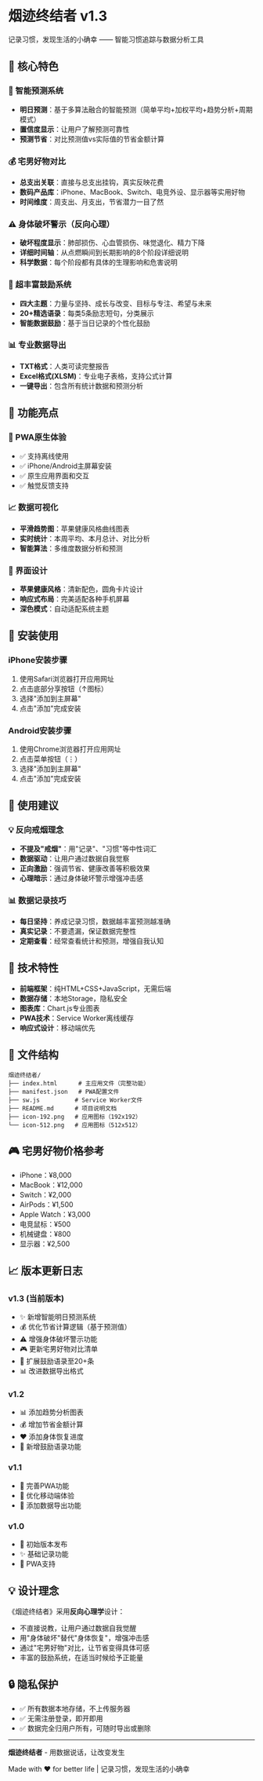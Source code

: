 # 烟迹终结者 v1.3

记录习惯，发现生活的小确幸 —— 智能习惯追踪与数据分析工具

## 🎯 核心特色

### 🔮 智能预测系统
- **明日预测**：基于多算法融合的智能预测（简单平均+加权平均+趋势分析+周期模式）
- **置信度显示**：让用户了解预测可靠性
- **预测节省**：对比预测值vs实际值的节省金额计算

### 💰 宅男好物对比
- **总支出关联**：直接与总支出挂钩，真实反映花费
- **数码产品库**：iPhone、MacBook、Switch、电竞外设、显示器等实用好物
- **时间维度**：周支出、月支出，节省潜力一目了然

### ⚠️ 身体破坏警示（反向心理）
- **破坏程度显示**：肺部损伤、心血管损伤、味觉退化、精力下降
- **详细时间轴**：从点燃瞬间到长期影响的8个阶段详细说明
- **科学数据**：每个阶段都有具体的生理影响和危害说明

### 💪 超丰富鼓励系统
- **四大主题**：力量与坚持、成长与改变、目标与专注、希望与未来
- **20+精选语录**：每类5条励志短句，分类展示
- **智能数据鼓励**：基于当日记录的个性化鼓励

### 📊 专业数据导出
- **TXT格式**：人类可读完整报告
- **Excel格式(XLSM)**：专业电子表格，支持公式计算
- **一键导出**：包含所有统计数据和预测分析

## 🚀 功能亮点

### 📱 PWA原生体验
- ✅ 支持离线使用
- ✅ iPhone/Android主屏幕安装
- ✅ 原生应用界面和交互
- ✅ 触觉反馈支持

### 📈 数据可视化
- **平滑趋势图**：苹果健康风格曲线图表
- **实时统计**：本周平均、本月总计、对比分析
- **智能算法**：多维度数据分析和预测

### 🎨 界面设计
- **苹果健康风格**：清新配色，圆角卡片设计
- **响应式布局**：完美适配各种手机屏幕
- **深色模式**：自动适配系统主题

## 📱 安装使用

### iPhone安装步骤
1. 使用Safari浏览器打开应用网址
2. 点击底部分享按钮（↑图标）
3. 选择"添加到主屏幕"
4. 点击"添加"完成安装

### Android安装步骤
1. 使用Chrome浏览器打开应用网址
2. 点击菜单按钮（⋮）
3. 选择"添加到主屏幕"
4. 点击"添加"完成安装

## 🎯 使用建议

### 💡 反向戒烟理念
- **不提及"戒烟"**：用"记录"、"习惯"等中性词汇
- **数据驱动**：让用户通过数据自我觉察
- **正向激励**：强调节省、健康改善等积极效果
- **心理暗示**：通过身体破坏警示增强冲击感

### 📊 数据记录技巧
- **每日坚持**：养成记录习惯，数据越丰富预测越准确
- **真实记录**：不要遗漏，保证数据完整性
- **定期查看**：经常查看统计和预测，增强自我认知

## 🔧 技术特性

- **前端框架**：纯HTML+CSS+JavaScript，无需后端
- **数据存储**：本地Storage，隐私安全
- **图表库**：Chart.js专业图表
- **PWA技术**：Service Worker离线缓存
- **响应式设计**：移动端优先

## 📁 文件结构
```
烟迹终结者/
├── index.html      # 主应用文件（完整功能）
├── manifest.json   # PWA配置文件
├── sw.js          # Service Worker文件
├── README.md      # 项目说明文档
├── icon-192.png   # 应用图标（192x192）
└── icon-512.png   # 应用图标（512x512）
```

## 🎮 宅男好物价格参考
- iPhone：¥8,000
- MacBook：¥12,000  
- Switch：¥2,000
- AirPods：¥1,500
- Apple Watch：¥3,000
- 电竞鼠标：¥500
- 机械键盘：¥800
- 显示器：¥2,500

## 📈 版本更新日志

### v1.3 (当前版本)
- ✨ 新增智能明日预测系统
- 💰 优化节省计算逻辑（基于预测值）
- ⚠️ 增强身体破坏警示功能
- 🎮 更新宅男好物对比清单
- 💪 扩展鼓励语录至20+条
- 📊 改进数据导出格式

### v1.2
- 📊 添加趋势分析图表
- 💰 增加节省金额计算
- ❤️ 添加身体恢复进度
- 💫 新增鼓励语录功能

### v1.1
- 🎯 完善PWA功能
- 📱 优化移动端体验
- 💾 添加数据导出功能

### v1.0
- 🎉 初始版本发布
- ✨ 基础记录功能
- 📱 PWA支持

## 💡 设计理念

《烟迹终结者》采用**反向心理学**设计：
- 不直接说教，让用户通过数据自我觉醒
- 用"身体破坏"替代"身体恢复"，增强冲击感
- 通过"宅男好物"对比，让节省变得具体可感
- 丰富的鼓励系统，在适当时候给予正能量

## 🔒 隐私保护

- ✅ 所有数据本地存储，不上传服务器
- ✅ 无需注册登录，即开即用
- ✅ 数据完全归用户所有，可随时导出或删除

---

**烟迹终结者** - 用数据说话，让改变发生

Made with ❤️ for better life | 记录习惯，发现生活的小确幸